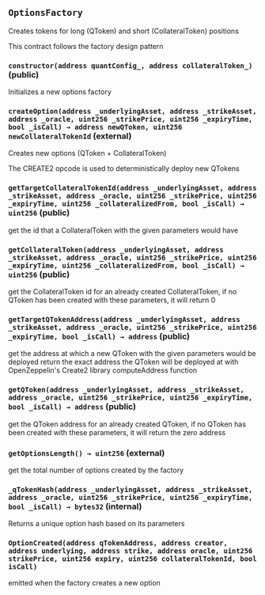 ## `OptionsFactory`

Creates tokens for long (QToken) and short (CollateralToken) positions


This contract follows the factory design pattern


### `constructor(address quantConfig_, address collateralToken_)` (public)

Initializes a new options factory




### `createOption(address _underlyingAsset, address _strikeAsset, address _oracle, uint256 _strikePrice, uint256 _expiryTime, bool _isCall) → address newQToken, uint256 newCollateralTokenId` (external)

Creates new options (QToken + CollateralToken)


The CREATE2 opcode is used to deterministically deploy new QTokens


### `getTargetCollateralTokenId(address _underlyingAsset, address _strikeAsset, address _oracle, uint256 _strikePrice, uint256 _expiryTime, uint256 _collateralizedFrom, bool _isCall) → uint256` (public)

get the id that a CollateralToken with the given parameters would have




### `getCollateralToken(address _underlyingAsset, address _strikeAsset, address _oracle, uint256 _strikePrice, uint256 _expiryTime, uint256 _collateralizedFrom, bool _isCall) → uint256` (public)

get the CollateralToken id for an already created CollateralToken,
if no QToken has been created with these parameters, it will return 0




### `getTargetQTokenAddress(address _underlyingAsset, address _strikeAsset, address _oracle, uint256 _strikePrice, uint256 _expiryTime, bool _isCall) → address` (public)

get the address at which a new QToken with the given parameters would be deployed
return the exact address the QToken will be deployed at with OpenZeppelin's Create2
library computeAddress function




### `getQToken(address _underlyingAsset, address _strikeAsset, address _oracle, uint256 _strikePrice, uint256 _expiryTime, bool _isCall) → address` (public)

get the QToken address for an already created QToken, if no QToken has been created
with these parameters, it will return the zero address




### `getOptionsLength() → uint256` (external)

get the total number of options created by the factory




### `_qTokenHash(address _underlyingAsset, address _strikeAsset, address _oracle, uint256 _strikePrice, uint256 _expiryTime, bool _isCall) → bytes32` (internal)

Returns a unique option hash based on its parameters





### `OptionCreated(address qTokenAddress, address creator, address underlying, address strike, address oracle, uint256 strikePrice, uint256 expiry, uint256 collateralTokenId, bool isCall)`

emitted when the factory creates a new option



